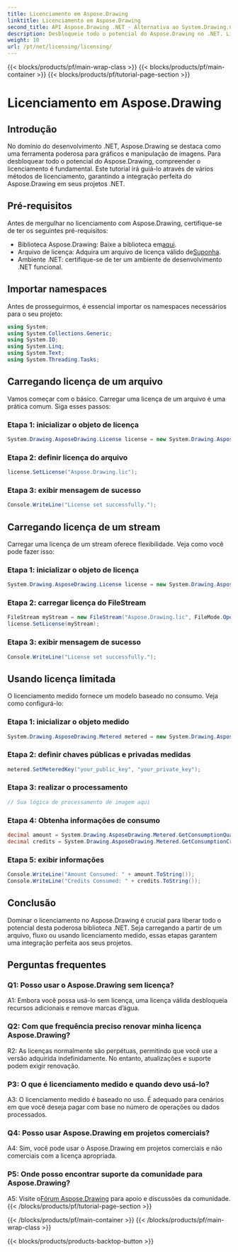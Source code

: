 ```yaml
---
title: Licenciamento em Aspose.Drawing
linktitle: Licenciamento em Aspose.Drawing
second_title: API Aspose.Drawing .NET - Alternativa ao System.Drawing.Common
description: Desbloqueie todo o potencial do Aspose.Drawing no .NET. Licenciamento mestre para integração perfeita. Baixe agora e eleve seus gráficos e manipulação de imagens.
weight: 10
url: /pt/net/licensing/licensing/
---
```


{{< blocks/products/pf/main-wrap-class >}}
{{< blocks/products/pf/main-container >}}
{{< blocks/products/pf/tutorial-page-section >}}

# Licenciamento em Aspose.Drawing

## Introdução

No domínio do desenvolvimento .NET, Aspose.Drawing se destaca como uma ferramenta poderosa para gráficos e manipulação de imagens. Para desbloquear todo o potencial do Aspose.Drawing, compreender o licenciamento é fundamental. Este tutorial irá guiá-lo através de vários métodos de licenciamento, garantindo a integração perfeita do Aspose.Drawing em seus projetos .NET.

## Pré-requisitos

Antes de mergulhar no licenciamento com Aspose.Drawing, certifique-se de ter os seguintes pré-requisitos:

-  Biblioteca Aspose.Drawing: Baixe a biblioteca em[aqui](https://releases.aspose.com/drawing/net/).
-  Arquivo de licença: Adquira um arquivo de licença válido de[Suponha](https://purchase.aspose.com/buy).
- Ambiente .NET: certifique-se de ter um ambiente de desenvolvimento .NET funcional.

## Importar namespaces

Antes de prosseguirmos, é essencial importar os namespaces necessários para o seu projeto:

```csharp
using System;
using System.Collections.Generic;
using System.IO;
using System.Linq;
using System.Text;
using System.Threading.Tasks;
```

## Carregando licença de um arquivo

Vamos começar com o básico. Carregar uma licença de um arquivo é uma prática comum. Siga esses passos:

### Etapa 1: inicializar o objeto de licença

```csharp
System.Drawing.AsposeDrawing.License license = new System.Drawing.AsposeDrawing.License();
```

### Etapa 2: definir licença do arquivo

```csharp
license.SetLicense("Aspose.Drawing.lic");
```

### Etapa 3: exibir mensagem de sucesso

```csharp
Console.WriteLine("License set successfully.");
```

## Carregando licença de um stream

Carregar uma licença de um stream oferece flexibilidade. Veja como você pode fazer isso:

### Etapa 1: inicializar o objeto de licença

```csharp
System.Drawing.AsposeDrawing.License license = new System.Drawing.AsposeDrawing.License();
```

### Etapa 2: carregar licença do FileStream

```csharp
FileStream myStream = new FileStream("Aspose.Drawing.lic", FileMode.Open);
license.SetLicense(myStream);
```

### Etapa 3: exibir mensagem de sucesso

```csharp
Console.WriteLine("License set successfully.");
```

## Usando licença limitada

O licenciamento medido fornece um modelo baseado no consumo. Veja como configurá-lo:

### Etapa 1: inicializar o objeto medido

```csharp
System.Drawing.AsposeDrawing.Metered metered = new System.Drawing.AsposeDrawing.Metered();
```

### Etapa 2: definir chaves públicas e privadas medidas

```csharp
metered.SetMeteredKey("your_public_key", "your_private_key");
```

### Etapa 3: realizar o processamento

```csharp
// Sua lógica de processamento de imagem aqui
```

### Etapa 4: Obtenha informações de consumo

```csharp
decimal amount = System.Drawing.AsposeDrawing.Metered.GetConsumptionQuantity();
decimal credits = System.Drawing.AsposeDrawing.Metered.GetConsumptionCredit();
```

### Etapa 5: exibir informações

```csharp
Console.WriteLine("Amount Consumed: " + amount.ToString());
Console.WriteLine("Credits Consumed: " + credits.ToString());
```

## Conclusão

Dominar o licenciamento no Aspose.Drawing é crucial para liberar todo o potencial desta poderosa biblioteca .NET. Seja carregando a partir de um arquivo, fluxo ou usando licenciamento medido, essas etapas garantem uma integração perfeita aos seus projetos.

## Perguntas frequentes

### Q1: Posso usar o Aspose.Drawing sem licença?

A1: Embora você possa usá-lo sem licença, uma licença válida desbloqueia recursos adicionais e remove marcas d’água.

### Q2: Com que frequência preciso renovar minha licença Aspose.Drawing?

R2: As licenças normalmente são perpétuas, permitindo que você use a versão adquirida indefinidamente. No entanto, atualizações e suporte podem exigir renovação.

### P3: O que é licenciamento medido e quando devo usá-lo?

A3: O licenciamento medido é baseado no uso. É adequado para cenários em que você deseja pagar com base no número de operações ou dados processados.

### Q4: Posso usar Aspose.Drawing em projetos comerciais?

A4: Sim, você pode usar o Aspose.Drawing em projetos comerciais e não comerciais com a licença apropriada.

### P5: Onde posso encontrar suporte da comunidade para Aspose.Drawing?

 A5: Visite o[Fórum Aspose.Drawing](https://forum.aspose.com/c/diagram/17) para apoio e discussões da comunidade.
{{< /blocks/products/pf/tutorial-page-section >}}

{{< /blocks/products/pf/main-container >}}
{{< /blocks/products/pf/main-wrap-class >}}

{{< blocks/products/products-backtop-button >}}
